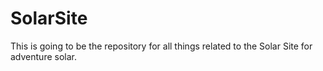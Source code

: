 # SolarSite
This is going to be the repository for all things related to the Solar Site for adventure solar.
